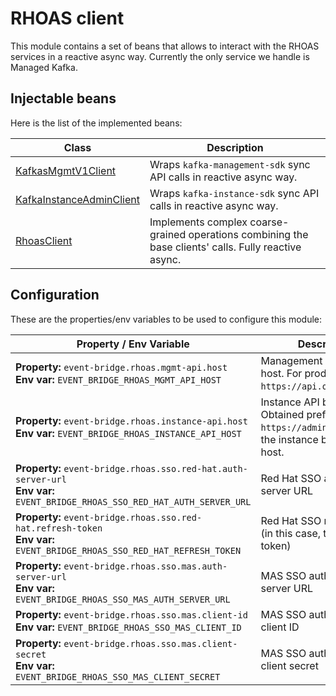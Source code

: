 # RHOAS client

This module contains a set of beans that allows to interact with the RHOAS services in a reactive async way.
Currently the only service we handle is Managed Kafka.

## Injectable beans

Here is the list of the implemented beans:

|Class|Description|
|-----|-----------|
|[KafkasMgmtV1Client](src/main/java/com/redhat/service/rhose/rhoas/KafkasMgmtV1Client.java)|Wraps `kafka-management-sdk` sync API calls in reactive async way.|
|[KafkaInstanceAdminClient](src/main/java/com/redhat/service/rhose/rhoas/KafkaInstanceAdminClient.java)|Wraps `kafka-instance-sdk` sync API calls in reactive async way.|
|[RhoasClient](src/main/java/com/redhat/service/rhose/rhoas/RhoasClient.java)|Implements complex coarse-grained operations combining the base clients' calls. Fully reactive async.|

## Configuration

These are the properties/env variables to be used to configure this module:

|Property / Env Variable|Description|
|-----------------------|-----------|
|**Property:** `event-bridge.rhoas.mgmt-api.host`</br>**Env var:** `EVENT_BRIDGE_RHOAS_MGMT_API_HOST`|Management API base host. For production use `https://api.openshift.com`.|
|**Property:** `event-bridge.rhoas.instance-api.host`</br>**Env var:** `EVENT_BRIDGE_RHOAS_INSTANCE_API_HOST`|Instance API base host. Obtained prefixing `https://admin-server-` to the instance bootstrap host.|
|**Property:** `event-bridge.rhoas.sso.red-hat.auth-server-url`</br>**Env var:** `EVENT_BRIDGE_RHOAS_SSO_RED_HAT_AUTH_SERVER_URL`|Red Hat SSO authentication server URL|
|**Property:** `event-bridge.rhoas.sso.red-hat.refresh-token`</br>**Env var:** `EVENT_BRIDGE_RHOAS_SSO_RED_HAT_REFRESH_TOKEN`|Red Hat SSO refresh token (in this case, the offline token)|
|**Property:** `event-bridge.rhoas.sso.mas.auth-server-url`</br>**Env var:** `EVENT_BRIDGE_RHOAS_SSO_MAS_AUTH_SERVER_URL`|MAS SSO authentication server URL|
|**Property:** `event-bridge.rhoas.sso.mas.client-id`</br>**Env var:** `EVENT_BRIDGE_RHOAS_SSO_MAS_CLIENT_ID`|MAS SSO authentication client ID|
|**Property:** `event-bridge.rhoas.sso.mas.client-secret`</br>**Env var:** `EVENT_BRIDGE_RHOAS_SSO_MAS_CLIENT_SECRET`|MAS SSO authentication client secret|
